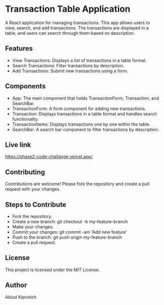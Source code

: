 

# Transaction Table Application
A React application for managing transactions. This app allows users to view, search, and add transactions. The transactions are displayed in a table, and users can search through them based on description.

## Features
- View Transactions: Displays a list of transactions in a table format.
- Search Transactions: Filter transactions by description.
- Add Transactions: Submit new transactions using a form.
## Components
- App: The main component that holds TransactionForm, Transaction, and SearchBar.
- TransactionForm: A form component for adding new transactions.
- Transaction: Displays transactions in a table format and handles search functionality.
- TransactionItems: Displays  transactions one by one  within the table.
- SearchBar: A search bar component to filter transactions by description.




## Live link
https://phase2-code-challange.vercel.app/

## Contributing
Contributions are welcome! Please fork the repository and create a pull request with your changes.

## Steps to Contribute
- Fork the repository.
- Create a new branch: git checkout -b my-feature-branch
- Make your changes.
- Commit your changes: git commit -am 'Add new feature'
- Push to the branch: git push origin my-feature-branch
- Create a pull request.
## License
This project is licensed under the MIT License.

## Author
Abiud Kiprotich


